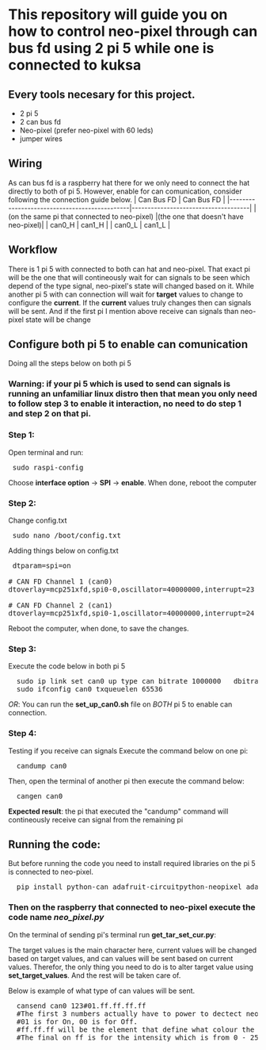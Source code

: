 # This repository will guide you on how to control neo-pixel through can bus fd using 2 pi 5 while one is connected to kuksa

## Every tools necesary for this project.
+ 2 pi 5
+ 2 can bus fd
+ Neo-pixel (prefer neo-pixel with 60 leds)
+ jumper wires

## Wiring
As can bus fd is a raspberry hat there for we only need to connect the hat directly to both of pi 5.
However, enable for can comunication, consider following the connection guide below.
|                Can Bus FD                    |               Can Bus FD            |
|----------------------------------------------|-------------------------------------|
| (on the same pi that connected to neo-pixel) |(the one that doesn't have neo-pixel)| 
|                  can0_H                      |                can1_H               |
|                  can0_L                      |                can1_L               |

## Workflow
There is 1 pi 5 with connected to both can hat and neo-pixel. That exact pi will be the one that will contineously wait for can signals to be seen which depend of the type signal, neo-pixel's state will changed based on it.
While another pi 5 with can connection will wait for **target** values to change to configure the **current**. If the **current** values truly changes then can signals will be sent. And if the first pi I mention above receive can signals than neo-pixel state will be change

## Configure both pi 5 to enable can comunication
Doing all the steps below on both pi 5


### **Warning**: if your pi 5 which is used to send can signals is running an unfamiliar linux distro then that mean you only need to follow step 3 to enable it interaction, no need to do step 1 and step 2 on that pi.


### Step 1: 
Open terminal and run:

<pre> sudo raspi-config </pre>

Choose **interface option** -> **SPI** -> **enable**.
When done, reboot the computer

### Step 2: 
Change config.txt
<pre> sudo nano /boot/config.txt </pre>

Adding things below on config.txt
<pre> dtparam=spi=on

# CAN FD Channel 1 (can0)
dtoverlay=mcp251xfd,spi0-0,oscillator=40000000,interrupt=23

# CAN FD Channel 2 (can1)
dtoverlay=mcp251xfd,spi0-1,oscillator=40000000,interrupt=24
</pre>

Reboot the computer, when done, to save the changes.

### Step 3:
Execute the code below in both pi 5
<pre>
  sudo ip link set can0 up type can bitrate 1000000   dbitrate 8000000 restart-ms 1000 berr-reporting on fd on
  sudo ifconfig can0 txqueuelen 65536
</pre>

*OR*: You can run the **set_up_can0.sh** file on *BOTH* pi 5 to enable can connection.

### Step 4: 
Testing if you receive can signals
Execute the command below on one pi:
<pre>
  candump can0
</pre>
Then, open the terminal of another pi then execute the command below:
<pre>
  cangen can0
</pre>

**Expected result**: the pi that executed the "candump" command will contineously receive can signal from the remaining pi

## Running the code:
But before running the code you need to install required libraries on the pi 5 is connected to neo-pixel.

<pre>
  pip install python-can adafruit-circuitpython-neopixel adafruit-blinka
</pre>

### Then on the raspberry that connected to neo-pixel execute the code name *neo_pixel.py*

On the terminal of sending pi's terminal run **get_tar_set_cur.py**:

The target values is the main character here, current values will be changed based on target values, and can values will be sent based on current values.
Therefor, the only thing you need to do is to alter target value using **set_target_values**. And the rest will be taken care of.

Below is example of what type of can values will be sent.
<pre>
  cansend can0 123#01.ff.ff.ff.ff
  #The first 3 numbers actually have to power to dectect neo-pixel behavior. 
  #01 is for On, 00 is for Off.
  #ff.ff.ff will be the element that define what colour the neo-pixel will display
  #The final on ff is for the intensity which is from 0 - 255
</pre>
